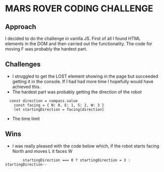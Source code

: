 # MARS ROVER CODING CHALLENGE

## Approach
I decided to do the challenge in vanilla JS. First of all I found HTML elements in the DOM and then carried out the functionality. The code for moving F was probably the hardest part.

## Challenges
* I struggled to get the LOST element showing in the page but succeeded getting it in the console. If I had had more time I hopefully would have achieved this.
* The hardest part was probably getting the direction of the robot
```
  const direction = compass.value
    const facing = { N: 0, E: 1, S: 2, W: 3 }
    let startingDirection = facing[direction]
```
* The time limit

## Wins 
* I was really pleased with the code below which, if the robot starts facing North and moves L it faces W
```
        startingDirection === 0 ? startingDirection = 3 : startingDirection--
```
